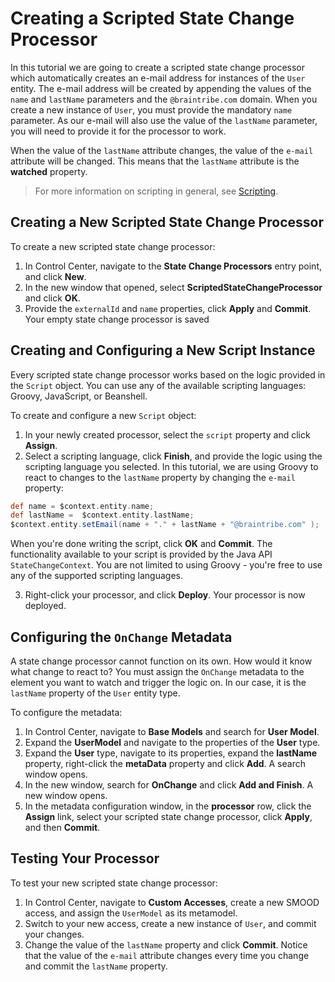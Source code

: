 # Creating a Scripted State Change Processor
In this tutorial we are going to create a scripted state change processor which automatically creates an e-mail address for instances of the `User` entity. The e-mail address will be created by appending the values of the `name` and `lastName` parameters and the `@braintribe.com` domain. When you create a new instance of `User`, you must provide the mandatory `name` parameter. As our e-mail will also use the value of the `lastName` parameter, you will need to provide it for the processor to work. 

 
When the value of the `lastName` attribute changes, the value of the `e-mail` attribute will be changed. This means that the `lastName` attribute is the **watched** property.

>For more information on scripting in general, see [Scripting](asset://tribefire.cortex.documentation:concepts-doc/features/scripting.md).


## Creating a New Scripted State Change Processor
To create a new scripted state change processor:

1. In Control Center, navigate to the **State Change Processors** entry point, and click **New**.
2. In the new window that opened, select **ScriptedStateChangeProcessor** and click **OK**.
3. Provide the `externalId` and `name` properties, click **Apply** and **Commit**. Your empty state change processor is saved

## Creating and Configuring a New Script Instance
Every scripted state change processor works based on the logic provided in the `Script` object. You can use any of the available scripting languages: Groovy, JavaScript, or Beanshell. 

To create and configure a new `Script` object:

1. In your newly created processor, select the `script` property and click **Assign**.
2. Select a scripting language, click **Finish**, and provide the logic using the scripting language you selected. In this tutorial, we are using Groovy to react to changes to the `lastName` property by changing the `e-mail` property:
  ```groovy
  def name = $context.entity.name;
  def lastName =  $context.entity.lastName;
  $context.entity.setEmail(name + "." + lastName + "@braintribe.com" );
  ```
  When you're done writing the script, click **OK** and **Commit**. The functionality available to your script is provided by the Java API `StateChangeContext`. You are not limited to using Groovy - you're free to use any of the supported scripting languages.

3. Right-click your processor, and click **Deploy**. Your processor is now deployed.


## Configuring the `OnChange` Metadata
A state change processor cannot function on its own. How would it know what change to react to? You must assign the `OnChange` metadata to the element you want to watch and trigger the logic on. In our case, it is the `lastName` property of the `User` entity type.

To configure the metadata:

1. In Control Center, navigate to **Base Models** and search for **User Model**.
2. Expand the **UserModel** and navigate to the properties of the **User** type. 
3. Expand the **User** type, navigate to its properties, expand the **lastName** property, right-click the **metaData** property and click **Add**. A search window opens.
4. In the new window, search for **OnChange** and click **Add and Finish**. A new window opens.
5. In the metadata configuration window, in the **processor** row, click the **Assign** link, select your scripted state change processor, click **Apply**, and then **Commit**.

## Testing Your Processor
To test your new scripted state change processor:

1. In Control Center, navigate to **Custom Accesses**, create a new SMOOD access, and assign the `UserModel` as its metamodel. <!--For information on how to create a SMOOD access, see the **Creating a SMOOD Access** section of the [Creating a Smart Access](http://localhost:4000/creating_smart_access.md#creating-a-smood-access) tutorial.-->
2. Switch to your new access, create a new instance of `User`, and commit your changes. 
3. Change the value of the `lastName` property and click **Commit**. Notice that the value of the `e-mail` attribute changes every time you change and commit the `lastName` property. 
